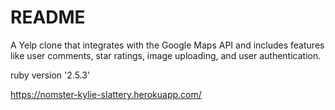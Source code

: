 # README

A Yelp clone that integrates with the Google Maps API and includes features like user comments, star ratings, image uploading, and user authentication.

ruby version '2.5.3'

https://nomster-kylie-slattery.herokuapp.com/